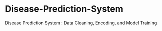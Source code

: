 # Disease-Prediction-System
Disease Prediction System : Data Cleaning, Encoding, and Model Training
